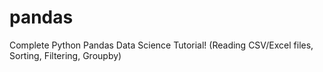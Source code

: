 # pandas
Complete Python Pandas Data Science Tutorial! (Reading CSV/Excel files, Sorting, Filtering, Groupby)
